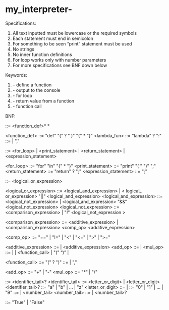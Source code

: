 # my_interpreter-

Specifications:


1)	All text inputted must be lowercase or the required symbols 
2)	Each statement must end in semicolon
3)	For something to be seen “print” statement must be used 
4)	No strings
5)	No inner function definitions 
6)	For loop works  only with number parameters
7)	For more specifications see BNF down below





Keywords:
1)	<def> – define a function 
2)	<print> - output to the console
3)	<for> - for loop 
4)	<return> - return value from a function 
5)	<id> - function call







BNF:


<program> ::= <function_def>* <statement>* 

<function_def> ::= "def" <identifier> "(" <params>? " )" "{" <statement>* "}"
<lambda_fun> ::= "lambda" <params>? ":" <statement>
<params> ::= <identifier> | <identifier> "," <params>

<statement> ::=  <for_loop> | <print_statement>  | <return_statement>   | <expression_statement>

<for_loop> ::= "for" <identifier> "in" <expression> "{" <statement>* "}"
<print_statement> ::= "print" "( " <expression> ")" ";"
<return_statement> ::= "return" <expression>? ";"
<expression_statement> ::= <expression> ";"

<expression> ::= <logical_or_expression>

<logical_or_expression> ::= <logical_and_expression> 
                          | < logical_ or_expression> "||" <logical_and_expression>
<logical_and_expression> ::= <logical_not_expression> 
                           | <logical_and_expression> "&&" <logical_not_expression>
<logical_not_expression> ::= <comparison_expression> 
                           | "!" <logical_not_expression >

<comparison_expression> ::= <additive_expression> 
                          | <comparison_expression> <comp_op> <additive_expression>

<comp_op> ::= "==" | "!=" | "<" | "<=" | ">" | ">="

<additive_expression> ::= <term> 
                        | <additive_expression> <add_op> <term>
<term> ::= <factor> 
         | <term> <mul_op> <factor>
<factor>  ::= <number> |  <identifier> | <function_call>  | "(" <expression> “)”  | <boolean>

<function_call> ::=  <identifier> "(" <arguments>? ")"
<arguments> ::= <expression> | <expression> "," <arguments>

<add_op> ::= "+" | "-"
<mul_op> ::= "*" | "/"

<identifier> ::= <letter> <identifier_tail>?
<identifier_tail> ::= <letter_or_digit> |  <letter_or_digit> <identifier_tail>?
<letter> ::= "a" | "b" | ... | "z" 
<letter_or_digit> ::= <letter>  | <digit>
<digit> ::= "0" | "1" | ... | "9"
<number> ::=  <digit> | <digit> <number_tail>
<number_tail> ::= <digit>  | <digit> <number_tail>?

<boolean> ::= "True" | "False"
